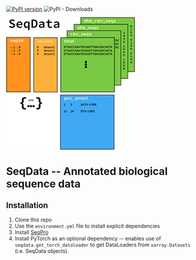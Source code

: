 [![PyPI version](https://badge.fury.io/py/seqexplainer.svg)](https://badge.fury.io/py/seqdata)
![PyPI - Downloads](https://img.shields.io/pypi/dm/seqdata)

<img src="docs/_static/SeqData_only_v2.png" alt="SeqData Logo" width=350>

# SeqData -- Annotated biological sequence data

## Installation

1. Clone this repo
2. Use the `environment.yml` file to install explicit dependencies
3. Install [SeqPro](https://github.com/ML4GLand/SeqPro)
4. Install PyTorch as an optional dependency -- enables use of `seqdata.get_torch_dataloader` to get DataLoaders from `xarray.Datasets` (i.e. SeqData objects).